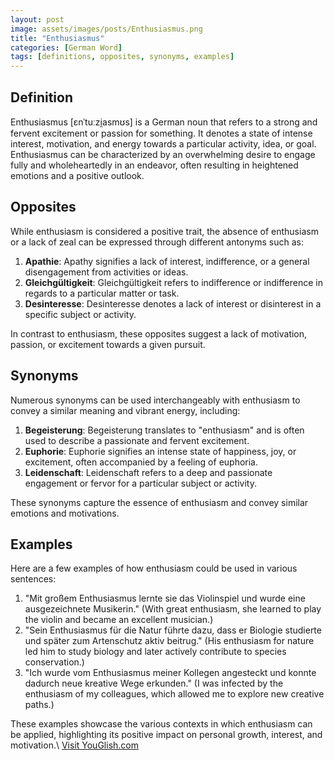 ```yaml
---
layout: post
image: assets/images/posts/Enthusiasmus.png
title: "Enthusiasmus"
categories: [German Word]
tags: [definitions, opposites, synonyms, examples]
---
```


## Definition

Enthusiasmus [ɛnˈtuːzi̯asmʊs] is a German noun that refers to a strong and fervent excitement or passion for something. It denotes a state of intense interest, motivation, and energy towards a particular activity, idea, or goal. Enthusiasmus can be characterized by an overwhelming desire to engage fully and wholeheartedly in an endeavor, often resulting in heightened emotions and a positive outlook.

## Opposites

While enthusiasm is considered a positive trait, the absence of enthusiasm or a lack of zeal can be expressed through different antonyms such as:

1. **Apathie**: Apathy signifies a lack of interest, indifference, or a general disengagement from activities or ideas.
2. **Gleichgültigkeit**: Gleichgültigkeit refers to indifference or indifference in regards to a particular matter or task.
3. **Desinteresse**: Desinteresse denotes a lack of interest or disinterest in a specific subject or activity.

In contrast to enthusiasm, these opposites suggest a lack of motivation, passion, or excitement towards a given pursuit.

## Synonyms

Numerous synonyms can be used interchangeably with enthusiasm to convey a similar meaning and vibrant energy, including:

1. **Begeisterung**: Begeisterung translates to "enthusiasm" and is often used to describe a passionate and fervent excitement.
2. **Euphorie**: Euphorie signifies an intense state of happiness, joy, or excitement, often accompanied by a feeling of euphoria.
3. **Leidenschaft**: Leidenschaft refers to a deep and passionate engagement or fervor for a particular subject or activity.

These synonyms capture the essence of enthusiasm and convey similar emotions and motivations.

## Examples

Here are a few examples of how enthusiasm could be used in various sentences:

1. "Mit großem Enthusiasmus lernte sie das Violinspiel und wurde eine ausgezeichnete Musikerin." (With great enthusiasm, she learned to play the violin and became an excellent musician.)
2. "Sein Enthusiasmus für die Natur führte dazu, dass er Biologie studierte und später zum Artenschutz aktiv beitrug." (His enthusiasm for nature led him to study biology and later actively contribute to species conservation.)
3. "Ich wurde vom Enthusiasmus meiner Kollegen angesteckt und konnte dadurch neue kreative Wege erkunden." (I was infected by the enthusiasm of my colleagues, which allowed me to explore new creative paths.)

These examples showcase the various contexts in which enthusiasm can be applied, highlighting its positive impact on personal growth, interest, and motivation.\ <a id="yg-widget-0" class="youglish-widget" data-query="Enthusiasmus" data-lang="german" data-components="8412" data-auto-start="0" data-bkg-color="theme_light" data-title="How%20to%20pronounce%20Enthusiasmus%20in%20German"  rel="nofollow" href="https://youglish.com">Visit YouGlish.com</a><script async src="https://youglish.com/public/emb/widget.js" charset="utf-8"></script>
